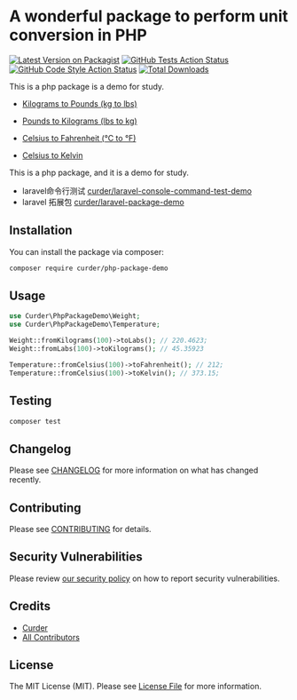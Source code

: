 # A wonderful package to perform unit conversion in PHP

[![Latest Version on Packagist](https://img.shields.io/packagist/v/curder/php-package-demo.svg?style=flat-square)](https://packagist.org/packages/curder/php-package-demo)
[![GitHub Tests Action Status](https://img.shields.io/github/workflow/status/curder/php-package-demo/Tests?label=tests)](https://github.com/curder/php-package-demo/actions?query=workflow%3ATests+branch%3Amaster)
[![GitHub Code Style Action Status](https://img.shields.io/github/workflow/status/curder/php-package-demo/Check%20&%20fix%20styling?label=code%20style)](https://github.com/curder/php-package-demo/actions?query=workflow%3A"Check+%26+fix+styling"+branch%3Amaster)
[![Total Downloads](https://img.shields.io/packagist/dt/curder/php-package-demo.svg?style=flat-square)](https://packagist.org/packages/curder/php-package-demo)


This is a php package is a demo for study.

- [Kilograms to Pounds (kg to lbs)](https://www.metric-conversions.org/weight/kilograms-to-pounds.htm)
- [Pounds to Kilograms (lbs to kg)](https://www.metric-conversions.org/weight/pounds-to-kilograms.htm)

- [Celsius to Fahrenheit (°C to °F)](https://www.metric-conversions.org/temperature/celsius-to-fahrenheit.htm)
- [Celsius to Kelvin](https://www.metric-conversions.org/temperature/celsius-to-kelvin.htm)

This is a php package, and it is a demo for study.

- laravel命令行测试 [curder/laravel-console-command-test-demo](https://github.com/curder/laravel-console-command-test-demo)
- laravel 拓展包 [curder/laravel-package-demo](https://github.com/curder/laravel-package-demo)



## Installation

You can install the package via composer:

```bash
composer require curder/php-package-demo
```

## Usage

```php
use Curder\PhpPackageDemo\Weight;
use Curder\PhpPackageDemo\Temperature;

Weight::fromKilograms(100)->toLabs(); // 220.4623;
Weight::fromLabs(100)->toKilograms(); // 45.35923

Temperature::fromCelsius(100)->toFahrenheit(); // 212;
Temperature::fromCelsius(100)->toKelvin(); // 373.15;
```

## Testing

```bash
composer test
```

## Changelog

Please see [CHANGELOG](CHANGELOG.md) for more information on what has changed recently.

## Contributing

Please see [CONTRIBUTING](.github/CONTRIBUTING.md) for details.

## Security Vulnerabilities

Please review [our security policy](../../security/policy) on how to report security vulnerabilities.

## Credits

- [Curder](https://github.com/curder)
- [All Contributors](../../contributors)

## License

The MIT License (MIT). Please see [License File](LICENSE.md) for more information.
